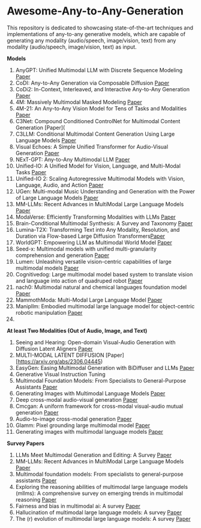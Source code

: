 # Awesome-Any-to-Any-Generation
This repository is dedicated to showcasing state-of-the-art techniques and implementations of any-to-any generative models, which are capable of generating any modality (audio/speech, image/vision, text) from any modality (audio/speech, image/vision, text) as input.

**Models**
1. AnyGPT: Unified Multimodal LLM with Discrete Sequence Modeling [Paper](https://arxiv.org/abs/2402.12226)
2. CoDI: Any-to-Any Generation via Composable Diffusion [Paper](https://arxiv.org/abs/2305.11846)
3. CoDi2: In-Context, Interleaved, and Interactive Any-to-Any Generation [Paper](https://arxiv.org/abs/2311.18775)
4. 4M: Massively Multimodal Masked Modeling [Paper](https://arxiv.org/abs/2312.06647)
5. 4M-21: An Any-to-Any Vision Model for Tens of Tasks and Modalities [Paper](https://arxiv.org/abs/2406.09406)
6. C3Net: Compound Conditioned ControlNet for Multimodal Content Generation [Paper](
7. C3LLM: Conditional Multimodal Content Generation Using Large Language Models [Paper](https://arxiv.org/abs/2405.16136)
8. Visual Echoes: A Simple Unified Transformer for Audio-Visual Generation [Paper](https://arxiv.org/abs/2405.14598)
9. NExT-GPT: Any-to-Any Multimodal LLM [Paper](https://arxiv.org/abs/2309.05519)
10. Unified-IO: A Unified Model for Vision, Language, and Multi-Modal Tasks [Paper](https://arxiv.org/abs/2206.08916)
11. Unified-IO 2: Scaling Autoregressive Multimodal Models with Vision, Language, Audio, and Action [Paper](https://arxiv.org/abs/2312.17172)
13. UGen: Multi-modal Music Understanding and Generation with the Power of Large Language Models [Paper](https://arxiv.org/abs/2311.11255)
14. MM-LLMs: Recent Advances in MultiModal Large Language Models [Paper](https://arxiv.org/abs/2401.13601)
15. ModaVerse: Efficiently Transforming Modalities with LLMs [Paper](https://arxiv.org/abs/2401.06395)
16. Brain-Conditional Multimodal Synthesis: A Survey and Taxonomy [Paper](https://arxiv.org/abs/2401.00430)
17. Lumina-T2X: Transforming Text into Any Modality, Resolution, and Duration via Flow-based Large Diffusion Transformers[Paper](https://arxiv.org/abs/2405.05945)
18. WorldGPT: Empowering LLM as Multimodal World Model [Paper](https://arxiv.org/abs/2404.18202)
19. Seed-x: Multimodal models with unified multi-granularity comprehension and generation [Paper](https://arxiv.org/pdf/2404.14396)
24. Lumen: Unleashing versatile vision-centric capabilities of large multimodal models [Paper](https://arxiv.org/pdf/2403.07304)
25. Cognitivedog: Large multimodal model based system to translate vision and language into action of quadruped robot [Paper](https://dl.acm.org/doi/pdf/10.1145/3610978.3641080?casa_token=Dj0S9sEYYSIAAAAA:JOEqTmyPF89l8SDSB-EFK2294dQiBaUwa9EBarNbMTb30u60cGKxPYDwqQUKC25WwqLW8Fyrv7hb)
26. nach0: Multimodal natural and chemical languages foundation model [Paper](https://pubs.rsc.org/en/content/articlepdf/2024/sc/d4sc00966e)
27. MammothModa: Multi-Modal Large Language Model [Paper](https://arxiv.org/pdf/2406.18193)
28. Manipllm: Embodied multimodal large language model for object-centric robotic manipulation [Paper](https://openaccess.thecvf.com/content/CVPR2024/papers/Li_ManipLLM_Embodied_Multimodal_Large_Language_Model_for_Object-Centric_Robotic_Manipulation_CVPR_2024_paper.pdf)
29. 

 **At least Two Modalities (Out of Audio, Image, and Text)**
 1. Seeing and Hearing: Open-domain Visual-Audio Generation with Diffusion Latent Aligners [Paper](https://arxiv.org/abs/2402.17723)
 2. MULTI-MODAL LATENT DIFFUSION [Paper][https://arxiv.org/abs/2306.04445)
 3. EasyGen: Easing Multimodal Generation with BiDiffuser and LLMs [Paper](https://arxiv.org/pdf/2310.08949)
 4. Generative Visual Instruction Tuning
 5. Multimodal Foundation Models: From Specialists to General-Purpose Assistants [Paper](https://arxiv.org/abs/2309.10020)
 6. Generating Images with Multimodal Language Models [Paper](https://arxiv.org/abs/2305.17216)
 7. Deep cross-modal audio-visual generation [Paper](https://dl.acm.org/doi/abs/10.1145/3126686.3126723?casa_token=AIAYcMcVdNYAAAAA:TrxxDnFlaJN_bu7g26blt70YvBy7j7c09g9BiSbCqCIvrBNxjhBbHPrbtX_RiHPsQfeavUWQDktC)
 8. Cmcgan: A uniform framework for cross-modal visual-audio mutual generation [Paper](https://ojs.aaai.org/index.php/AAAI/article/download/12329/12188)
 9. Audio-to-image cross-modal generation [Paper](https://ieeexplore.ieee.org/iel7/9891857/9889787/09892863.pdf?casa_token=JqRPI-okJHAAAAAA:HwFVeCgLLlY8hF_1mBWsGR5o46MQS62E5xpu675ZtW6OWPoQciQgkVfLfO2cL6VBHSpAUVg1)
 10. Glamm: Pixel grounding large multimodal model [Paper](https://openaccess.thecvf.com/content/CVPR2024/papers/Rasheed_GLaMM_Pixel_Grounding_Large_Multimodal_Model_CVPR_2024_paper.pdf)
 11. Generating images with multimodal language models [Paper](https://proceedings.neurips.cc/paper_files/paper/2023/file/43a69d143273bd8215578bde887bb552-Paper-Conference.pdf)

**Survey Papers**
1. LLMs Meet Multimodal Generation and Editing: A Survey [Paper](https://arxiv.org/abs/2405.19334)
2. MM-LLMs: Recent Advances in MultiModal Large Language Models [Paper](https://arxiv.org/pdf/2401.13601.pdf?trk=public_post_comment-text)
3. Multimodal foundation models: From specialists to general-purpose assistants [Paper](https://www.nowpublishers.com/article/DownloadSummary/CGV-110)
4. Exploring the reasoning abilities of multimodal large language models (mllms): A comprehensive survey on emerging trends in multimodal reasoning [Paper](https://arxiv.org/pdf/2401.06805)
5. Fairness and bias in multimodal ai: A survey [Paper](https://arxiv.org/pdf/2406.19097)
6. Hallucination of multimodal large language models: A survey [Paper](https://arxiv.org/pdf/2404.18930?trk=public_post_comment-text)
7. The (r) evolution of multimodal large language models: A survey [Paper](https://arxiv.org/pdf/2402.12451)
